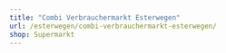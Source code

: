 ```yaml
---
title: "Combi Verbrauchermarkt Esterwegen"
url: /esterwegen/combi-verbrauchermarkt-esterwegen/
shop: Supermarkt
---
```


